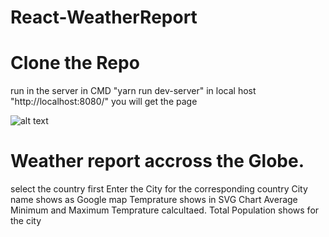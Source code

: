 # React-WeatherReport
# Clone the Repo 
run in the server in CMD "yarn run dev-server" in local host "http://localhost:8080/" you will get the page

![alt text](eather-report-openpage.png " open screen")

# Weather report accross the Globe. 

select the country first 
Enter the City for the corresponding country
City name shows as Google map
Temprature shows in SVG Chart
Average Minimum and Maximum Temprature calcultaed.
Total Population shows for the city
